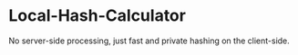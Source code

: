 # Local-Hash-Calculator
No server-side processing, just fast and private hashing on the client-side.
